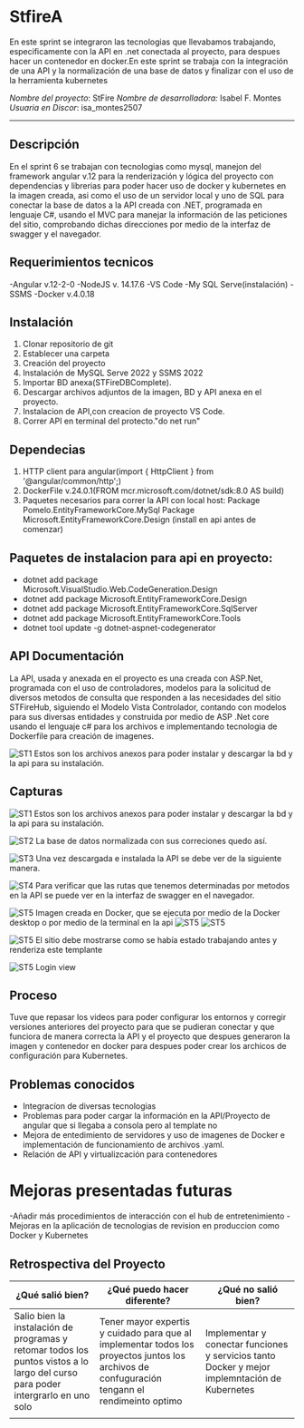 # StfireA

En este sprint se integraron las tecnologias que llevabamos trabajando, especificamente con la API en .net conectada al proyecto, para despues hacer un contenedor en docker.En este sprint se trabaja con la integración de una API y la normalización de una base de datos y finalizar con el uso de la herramienta kubernetes

*Nombre del proyecto*: StFire
*Nombre de desarrolladora:* Isabel F. Montes
*Usuaria en Discor*: isa_montes2507

---

## Descripción
En el sprint 6 se trabajan con tecnologias como mysql, manejon del framework angular v.12 para la renderización y lógica del proyecto con dependencias y librerias para poder hacer uso de docker y kubernetes en la imagen creada, asi como el uso de un servidor local y uno de SQL para conectar la base de datos a la API creada con .NET, programada en lenguaje C#, usando el MVC para manejar la información de las peticiones del sitio, comprobando dichas direcciones por medio de la interfaz de swagger y el navegador. 


## Requerimientos tecnicos

-Angular v.12-2-0
-NodeJS v. 14.17.6
-VS Code
-My SQL Serve(instalación)
-SSMS
-Docker v.4.0.18

## Instalación

1. Clonar repositorio de git
2. Establecer una carpeta 
3. Creación del proyecto
5. Instalación de MySQL Serve 2022 y SSMS 2022
6. Importar BD anexa(STFireDBComplete).
7. Descargar archivos adjuntos de la imagen, BD y API anexa en el proyecto. 
8. Instalacion de API,con creacion de proyecto VS  Code. 
9. Correr API en terminal del protecto."do net run"

## Dependecias

1. HTTP client para angular(import { HttpClient } from '@angular/common/http';)
2. DockerFile v.24.0.1(FROM mcr.microsoft.com/dotnet/sdk:8.0 AS build)
3. Paquetes necesarios para correr la API con local host: 
Package Pomelo.EntityFrameworkCore.MySql
Package Microsoft.EntityFrameworkCore.Design
(install en api antes de comenzar)

## Paquetes de instalacion para api en proyecto:
- dotnet add package Microsoft.VisualStudio.Web.CodeGeneration.Design
- dotnet add package Microsoft.EntityFrameworkCore.Design
- dotnet add package Microsoft.EntityFrameworkCore.SqlServer
- dotnet add package Microsoft.EntityFrameworkCore.Tools
- dotnet tool update -g dotnet-aspnet-codegenerator

## API Documentación 

La API, usada y anexada en el proyecto es una creada con ASP.Net, programada con el uso de controladores, modelos para la solicitud de diversos metodos de consulta que responden a las necesidades del sitio STFireHub, siguiendo el Modelo Vista Controlador, contando con modelos para sus diversas entidades y construida por medio de 
ASP .Net core usando el lenguaje c# para los archivos e implementando tecnologia de Dockerfile para creación de imagenes. 

![ST1](./capturas/imagenes/19SP6.jpg)
Estos son los archivos anexos para poder instalar y descargar la bd y la api para su instalación. 


## Capturas

![ST1](./capturas/imagenes/1SP6.jpg)
Estos son los archivos anexos para poder instalar y descargar la bd y la api para su instalación. 

![ST2](./capturas/imagenes/2SP6.jpg)
La base de datos normalizada con sus correciones quedo así.

![ST3](./capturas/imagenes/3SP6.jpg)
Una vez descargada e instalada la API se debe ver de la siguiente manera. 

![ST4](./capturas/imagenes/4SP6.jpg)
Para verificar que las rutas que tenemos determinadas por metodos en la API se puede ver en la interfaz de swagger en el navegador.

![ST5](./capturas/imagenes/7SP6.jpg)
Imagen creada en Docker, que se ejecuta por medio de la Docker desktop o por medio de la terminal en la api
![ST5](./capturas/imagenes/8SP6.jpg)
![ST5](./capturas/imagenes/9SP6.jpg)

![ST5](./capturas/imagenes/5SP6.jpg)
El sitio debe mostrarse como se había estado trabajando antes y renderiza este templante

![ST5](./capturas/imagenes/6SP6.jpg)
Login view


## Proceso

Tuve que repasar los videos para poder configurar los entornos y corregir versiones anteriores del proyecto para que se pudieran conectar y que funciora de manera correcta la API y el proyecto que despues generaron la imagen y contenedor en docker para despues poder crear los archicos de configuración para Kubernetes. 

## Problemas conocidos

- Integracíon de diversas tecnologias
- Problemas para poder cargar la información en la API/Proyecto de angular que si llegaba a consola pero al template no
- Mejora de entedimiento de servidores y uso de imagenes de Docker e implementación de funcionamiento de archivos .yaml.  
- Relación de API y virtualizcación para contenedores 

# Mejoras presentadas futuras
-Añadir más procedimientos de interacción con el hub de entretenimiento
-Mejoras en la aplicación de tecnologias de revision en produccion como Docker y Kubernetes

## Retrospectiva del Proyecto

| ¿Qué salió bien? | ¿Qué puedo hacer diferente? | ¿Qué no salió bien? |
|------------------|-----------------------------|---------------------|
| Salio bien la instalación de programas y retomar todos los puntos vistos a lo largo del curso para poder intergrarlo en uno solo | Tener mayor expertis y cuidado para que al implementar todos los proyectos juntos los archivos de confuguración tengann el rendimeinto optimo| Implementar y conectar funciones y servicios tanto Docker y mejor implemntación de Kubernetes   
|                  |                             |                     |







